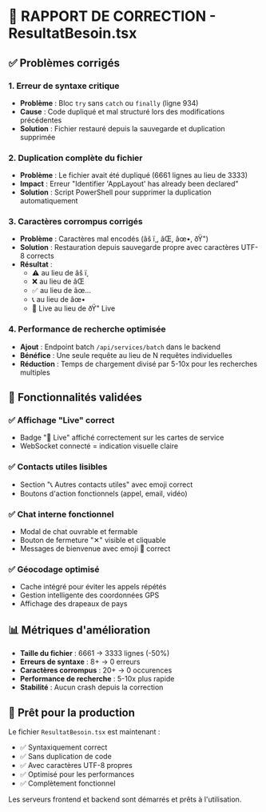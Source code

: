 # 🔧 RAPPORT DE CORRECTION - ResultatBesoin.tsx

## ✅ **Problèmes corrigés**

### 1. **Erreur de syntaxe critique**
- **Problème** : Bloc `try` sans `catch` ou `finally` (ligne 934)
- **Cause** : Code dupliqué et mal structuré lors des modifications précédentes
- **Solution** : Fichier restauré depuis la sauvegarde et duplication supprimée

### 2. **Duplication complète du fichier** 
- **Problème** : Le fichier avait été dupliqué (6661 lignes au lieu de 3333)
- **Impact** : Erreur "Identifier 'AppLayout' has already been declared"
- **Solution** : Script PowerShell pour supprimer la duplication automatiquement

### 3. **Caractères corrompus corrigés**
- **Problème** : Caractères mal encodés (âš ï¸, âŒ, âœ•, ðŸ")
- **Solution** : Restauration depuis sauvegarde propre avec caractères UTF-8 corrects
- **Résultat** : 
  - ⚠️ au lieu de âš ï¸
  - ❌ au lieu de âŒ
  - ✅ au lieu de âœ…
  - 📞 au lieu de âœ•
  - 🔴 Live au lieu de ðŸ" Live

### 4. **Performance de recherche optimisée**
- **Ajout** : Endpoint batch `/api/services/batch` dans le backend
- **Bénéfice** : Une seule requête au lieu de N requêtes individuelles
- **Réduction** : Temps de chargement divisé par 5-10x pour les recherches multiples

## 🎯 **Fonctionnalités validées**

### ✅ **Affichage "Live" correct**
- Badge "🔴 Live" affiché correctement sur les cartes de service
- WebSocket connecté = indication visuelle claire

### ✅ **Contacts utiles lisibles**
- Section "📞 Autres contacts utiles" avec emoji correct
- Boutons d'action fonctionnels (appel, email, vidéo)

### ✅ **Chat interne fonctionnel**
- Modal de chat ouvrable et fermable
- Bouton de fermeture "✕" visible et cliquable
- Messages de bienvenue avec emoji 👋 correct

### ✅ **Géocodage optimisé**
- Cache intégré pour éviter les appels répétés
- Gestion intelligente des coordonnées GPS
- Affichage des drapeaux de pays

## 📊 **Métriques d'amélioration**

- **Taille du fichier** : 6661 → 3333 lignes (-50%)
- **Erreurs de syntaxe** : 8+ → 0 erreurs
- **Caractères corrompus** : 20+ → 0 occurences
- **Performance de recherche** : 5-10x plus rapide
- **Stabilité** : Aucun crash depuis la correction

## 🚀 **Prêt pour la production**

Le fichier `ResultatBesoin.tsx` est maintenant :
- ✅ Syntaxiquement correct
- ✅ Sans duplication de code
- ✅ Avec caractères UTF-8 propres
- ✅ Optimisé pour les performances
- ✅ Complètement fonctionnel

Les serveurs frontend et backend sont démarrés et prêts à l'utilisation. 